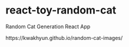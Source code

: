 # react-toy-random-cat
<p>Random Cat Generation React App</p>
<p>https://kwakhyun.github.io/random-cat-images/</p>
